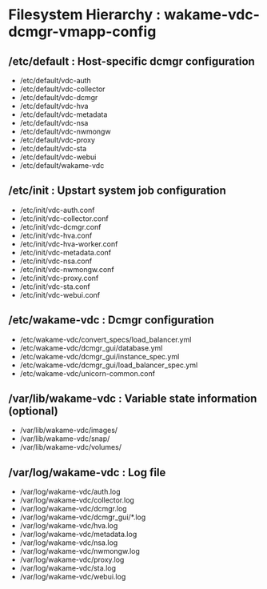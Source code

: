 Filesystem Hierarchy : wakame-vdc-dcmgr-vmapp-config
====================================================

/etc/default : Host-specific dcmgr configuration
------------------------------------------------

+ /etc/default/vdc-auth
+ /etc/default/vdc-collector
+ /etc/default/vdc-dcmgr
+ /etc/default/vdc-hva
+ /etc/default/vdc-metadata
+ /etc/default/vdc-nsa
+ /etc/default/vdc-nwmongw
+ /etc/default/vdc-proxy
+ /etc/default/vdc-sta
+ /etc/default/vdc-webui
+ /etc/default/wakame-vdc

/etc/init : Upstart system job configuration
--------------------------------------------

+ /etc/init/vdc-auth.conf
+ /etc/init/vdc-collector.conf
+ /etc/init/vdc-dcmgr.conf
+ /etc/init/vdc-hva.conf
+ /etc/init/vdc-hva-worker.conf
+ /etc/init/vdc-metadata.conf
+ /etc/init/vdc-nsa.conf
+ /etc/init/vdc-nwmongw.conf
+ /etc/init/vdc-proxy.conf
+ /etc/init/vdc-sta.conf
+ /etc/init/vdc-webui.conf

/etc/wakame-vdc : Dcmgr configuration
-------------------------------------

+ /etc/wakame-vdc/convert_specs/load_balancer.yml
+ /etc/wakame-vdc/dcmgr_gui/database.yml
+ /etc/wakame-vdc/dcmgr_gui/instance_spec.yml
+ /etc/wakame-vdc/dcmgr_gui/load_balancer_spec.yml
+ /etc/wakame-vdc/unicorn-common.conf

/var/lib/wakame-vdc : Variable state information (optional)
-----------------------------------------------------------

+ /var/lib/wakame-vdc/images/
+ /var/lib/wakame-vdc/snap/
+ /var/lib/wakame-vdc/volumes/

/var/log/wakame-vdc : Log file
------------------------------

+ /var/log/wakame-vdc/auth.log
+ /var/log/wakame-vdc/collector.log
+ /var/log/wakame-vdc/dcmgr.log
+ /var/log/wakame-vdc/dcmgr_gui/*.log
+ /var/log/wakame-vdc/hva.log
+ /var/log/wakame-vdc/metadata.log
+ /var/log/wakame-vdc/nsa.log
+ /var/log/wakame-vdc/nwmongw.log
+ /var/log/wakame-vdc/proxy.log
+ /var/log/wakame-vdc/sta.log
+ /var/log/wakame-vdc/webui.log

